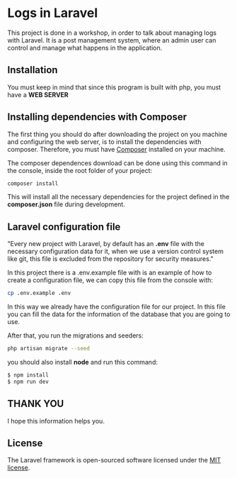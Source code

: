 # Logs in Laravel

This project is done in a workshop, in order to talk about managing logs with Laravel. It is a post management system, where an admin user can control and manage what happens in the application.

## Installation

You must keep in mind that since this program is built with php, you must have a **WEB SERVER**

## Installing dependencies with Composer
The first thing you should do after downloading the project on you machine and configuring the web server, is to install the dependencies with composer. Therefore, you must have [Composer](https://getcomposer.org/) installed on your machine.

The composer dependences download can be done using this command in the console, inside the root folder of your project:

```bash
composer install
```

This will install all the necessary dependencies for the project defined in the **composer.json** file during development.

## Laravel configuration file

"Every new project with Laravel, by default has an **.env** file with the necessary configuration data for it, when we use a version control system like git, this file is excluded from the repository for security measures."

In this project there is a .env.example file with is an example of how to create a configuration file, we can copy this file from the console with:

```bash
cp .env.example .env
```
In this way we already have the configuration file for our project. In this file you can fill the data for the information of the database that you are going to use.

After that, you run the migrations and seeders:

```bash
php artisan migrate --seed
```

you should also install **node** and run this command:

```bash
$ npm install
$ npm run dev
```

## THANK YOU

I hope this information helps you.

## License

The Laravel framework is open-sourced software licensed under the [MIT license](https://opensource.org/licenses/MIT).
